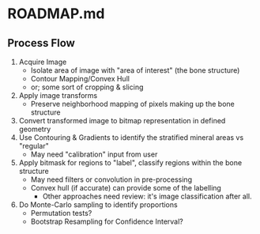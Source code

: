 # ROADMAP.md

## Process Flow

1. Acquire Image
	* Isolate area of image with "area of interest" (the bone structure)
	* Contour Mapping/Convex Hull
	* or; some sort of cropping & slicing
2. Apply image transforms
	* Preserve neighborhood mapping of pixels making up the bone structure
3. Convert transformed image to bitmap representation in defined geometry
4. Use Contouring & Gradients to identify the stratified mineral areas vs "regular"
	* May need "calibration" input from user
5. Apply bitmask for regions to "label", classify regions within the bone structure
	* May need filters or convolution in pre-processing
	* Convex hull (if accurate) can provide some of the labelling
		- Other approaches need review: it's image classification after all. 
6. Do Monte-Carlo sampling to identify proportions
	* Permutation tests?
	* Bootstrap Resampling for Confidence Interval?